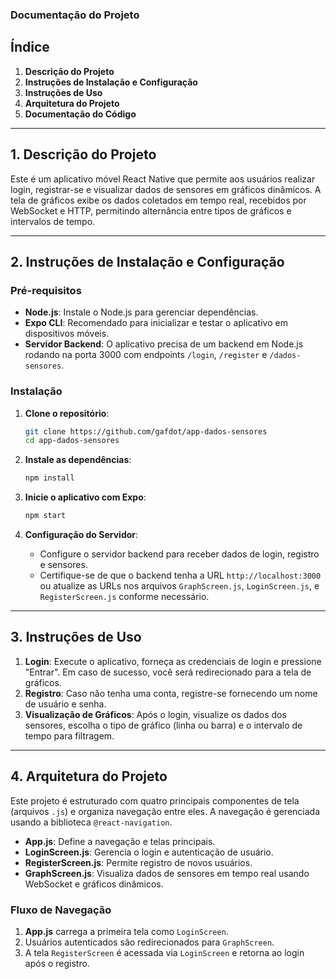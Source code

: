 ### **Documentação do Projeto**

## Índice
1. **Descrição do Projeto**
2. **Instruções de Instalação e Configuração**
3. **Instruções de Uso**
4. **Arquitetura do Projeto**
5. **Documentação do Código**

---

## 1. Descrição do Projeto

Este é um aplicativo móvel React Native que permite aos usuários realizar login, registrar-se e visualizar dados de sensores em gráficos dinâmicos. A tela de gráficos exibe os dados coletados em tempo real, recebidos por WebSocket e HTTP, permitindo alternância entre tipos de gráficos e intervalos de tempo.

---

## 2. Instruções de Instalação e Configuração

### Pré-requisitos
- **Node.js**: Instale o Node.js para gerenciar dependências.
- **Expo CLI**: Recomendado para inicializar e testar o aplicativo em dispositivos móveis.
- **Servidor Backend**: O aplicativo precisa de um backend em Node.js rodando na porta 3000 com endpoints `/login`, `/register` e `/dados-sensores`.

### Instalação

1. **Clone o repositório**:
   ```bash
   git clone https://github.com/gafdot/app-dados-sensores
   cd app-dados-sensores
   ```

2. **Instale as dependências**:
   ```bash
   npm install
   ```

3. **Inicie o aplicativo com Expo**:
   ```bash
   npm start
   ```

4. **Configuração do Servidor**:
   - Configure o servidor backend para receber dados de login, registro e sensores.
   - Certifique-se de que o backend tenha a URL `http://localhost:3000` ou atualize as URLs nos arquivos `GraphScreen.js`, `LoginScreen.js`, e `RegisterScreen.js` conforme necessário.

---

## 3. Instruções de Uso

1. **Login**: Execute o aplicativo, forneça as credenciais de login e pressione "Entrar". Em caso de sucesso, você será redirecionado para a tela de gráficos.
2. **Registro**: Caso não tenha uma conta, registre-se fornecendo um nome de usuário e senha.
3. **Visualização de Gráficos**: Após o login, visualize os dados dos sensores, escolha o tipo de gráfico (linha ou barra) e o intervalo de tempo para filtragem.

---

## 4. Arquitetura do Projeto

Este projeto é estruturado com quatro principais componentes de tela (arquivos `.js`) e organiza navegação entre eles. A navegação é gerenciada usando a biblioteca `@react-navigation`.

- **App.js**: Define a navegação e telas principais.
- **LoginScreen.js**: Gerencia o login e autenticação de usuário.
- **RegisterScreen.js**: Permite registro de novos usuários.
- **GraphScreen.js**: Visualiza dados de sensores em tempo real usando WebSocket e gráficos dinâmicos.

### Fluxo de Navegação
1. **App.js** carrega a primeira tela como `LoginScreen`.
2. Usuários autenticados são redirecionados para `GraphScreen`.
3. A tela `RegisterScreen` é acessada via `LoginScreen` e retorna ao login após o registro.

